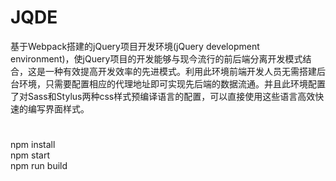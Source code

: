 # JQDE
基于Webpack搭建的jQuery项目开发环境(jQuery development environment)，使jQuery项目的开发能够与现今流行的前后端分离开发模式结合，这是一种有效提高开发效率的先进模式。利用此环境前端开发人员无需搭建后台环境，只需要配置相应的代理地址即可实现先后端的数据流通。并且此环境配置了对Sass和Stylus两种css样式预编译语言的配置，可以直接使用这些语言高效快速的编写界面样式。

#
npm install  
npm start  
npm run build
